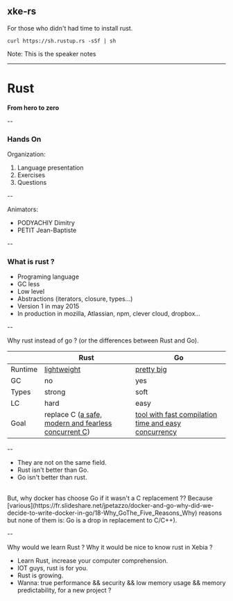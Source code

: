 <!-- .slide: data-background="#2C374C" -->

## xke-rs <!-- .element: class="grisFonce2" -->
For those who didn't had time to install rust.
```
curl https://sh.rustup.rs -sSf | sh
```

Note:
    This is the speaker notes

---

# Rust

**From hero to zero** <!-- .element: class="grisFonce2" -->

--

### Hands On

Organization:
1. Language presentation
2. Exercises
3. Questions

--

Animators:
* PODYACHIY Dimitry
* PETIT Jean-Baptiste

--

### What is rust ?
* Programing language
* GC less
* Low level
* Abstractions (iterators, closure, types...)
* Version 1 in may 2015
* In production in mozilla, Atlassian, npm, clever cloud, dropbox...

--

Why rust instead of go ? (or the differences between Rust and Go).

||Rust|Go|
|---|---|---|
|Runtime|[lightweight](https://www.rust-lang.org/en-US/faq.html#does-rust-have-a-runtime)|[pretty big](https://www.quora.com/How-does-the-Go-runtime-work-What-does-it-consist-of-What-functionalities-does-it-provide-and-what-can-be-expected-from-a-developer-perspective)|
|GC|no|yes|
|Types|strong|soft|
|LC|hard|easy|
|Goal|replace C ([a safe, modern and fearless concurrent C](https://www.rust-lang.org/en-US/faq.html#what-is-this-projects-goal))|[tool with fast compilation time and easy concurrency](https://talks.golang.org/2012/splash.article)|

--

* They are not on the same field.</br>
* Rust isn't better than Go.</br>
* Go isn't better than rust.

</br>

<div>
But, why docker has choose Go if it wasn't a C replacement ?? 
Because [various](https://fr.slideshare.net/jpetazzo/docker-and-go-why-did-we-decide-to-write-docker-in-go/18-Why_GoThe_Five_Reasons_Why) reasons</br> 
but none of them is: Go is a drop in replacement to C/C++).
</div>
<!-- .element: class="fragment" data-fragment-index="2" --> 

--

Why would we learn Rust ? Why it would be nice to know rust in Xebia ?
* Learn Rust, increase your computer comprehension.
* IOT guys, rust is for you.
* Rust is growing.
* Wanna: true performance && security && low memory usage && memory predictability, for a new project ?

